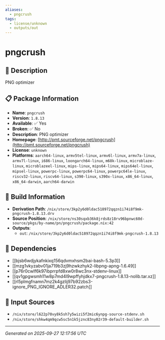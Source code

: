 ```yaml
---
aliases:
  - pngcrush
tags:
  - license/unknown
  - outputs/out
---
```


# pngcrush

## 📝 Description

PNG optimizer

## 📋 Package Information

- **Name**: `pngcrush`
- **Version**: `1.8.13`
- **Available**: ✅ Yes
- **Broken**: ✅ No
- **Description**: PNG optimizer
- **Homepage**: [http://pmt.sourceforge.net/pngcrush](http://pmt.sourceforge.net/pngcrush)
- **License**: `unknown`
- **Platforms**: `aarch64-linux`, `armv5tel-linux`, `armv6l-linux`, `armv7a-linux`, `armv7l-linux`, `i686-linux`, `loongarch64-linux`, `m68k-linux`, `microblaze-linux`, `microblazeel-linux`, `mips-linux`, `mips64-linux`, `mips64el-linux`, `mipsel-linux`, `powerpc-linux`, `powerpc64-linux`, `powerpc64le-linux`, `riscv32-linux`, `riscv64-linux`, `s390-linux`, `s390x-linux`, `x86_64-linux`, `x86_64-darwin`, `aarch64-darwin`

## 🔧 Build Information

- **Derivation Path**: `/nix/store/3kp2y6d0ldac518972qqzn1i74i8f9mk-pngcrush-1.8.13.drv`
- **Source Position**: `/nix/store/ns30sqxb36k8jrds8z18rv96bpnwc60d-source/pkgs/by-name/pn/pngcrush/package.nix:42`
- **Outputs**:
  - `out`:  `/nix/store/3kp2y6d0ldac518972qqzn1i74i8f9mk-pngcrush-1.8.13`

## 🔗 Dependencies

- [[bjsb6wdjykafnkixq156qdvmxhsm2bai-bash-5.3p3]]
- [[mzg1vkyzabv01ja719b3zj9hzwkzhyk2-libpng-apng-1.6.49]]
- [[p76r0cwlf6k97ibprrpfd8xw0r8wc3nx-stdenv-linux]]
- [[qv1gpgwsmh11w8p7md4l9wpffyhjdkx7-pngcrush-1.8.13-nolib.tar.xz]]
- [[rl5plmgfnamn7mz2k4gzlij97b92zbs3-ignore_PNG_IGNORE_ADLER32.patch]]

## 📁 Input Sources

- `/nix/store/l622p70vy8k5sh7y5wizi5f2mic6ynpg-source-stdenv.sh`
- `/nix/store/shkw4qm9qcw5sc5n1k5jznc83ny02r39-default-builder.sh`

---
*Generated on 2025-09-27 12:17:56 UTC*
